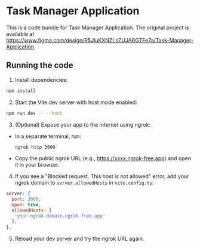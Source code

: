 
  # Task Manager Application

  This is a code bundle for Task Manager Application. The original project is available at https://www.figma.com/design/R5JluKXNZLsZUJA6GTFe7a/Task-Manager-Application.

## Running the code

1. Install dependencies:
  ```sh
  npm install
  ```

2. Start the Vite dev server with host mode enabled:
  ```sh
  npm run dev -- --host
  ```

3. (Optional) Expose your app to the internet using ngrok:
  - In a separate terminal, run:
    ```sh
    ngrok http 3000
    ```
  - Copy the public ngrok URL (e.g., https://xxxx.ngrok-free.app) and open it in your browser.

4. If you see a "Blocked request. This host is not allowed" error, add your ngrok domain to `server.allowedHosts` in `vite.config.ts`:
  ```js
  server: {
    port: 3000,
    open: true,
    allowedHosts: [
     'your-ngrok-domain.ngrok-free.app'
    ],
  },
  ```

5. Reload your dev server and try the ngrok URL again.
